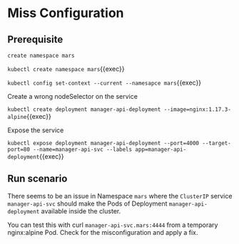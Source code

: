 # Miss Configuration

## Prerequisite

`create namespace mars`

`kubectl create namespace mars`{{exec}}

`kubectl config set-context --current --namesapce mars`{{exec}}

Create a wrong nodeSelector on the service

`kubectl create deployment manager-api-deployment --image=nginx:1.17.3-alpine`{{exec}}

Expose the service

`kubectl expose deployment manager-api-deployment --port=4000 --target-port=80 --name=manager-api-svc --labels app=manager-api-deployment`{{exec}}

## Run scenario

There seems to be an issue in Namespace `mars` where the `ClusterIP` service `manager-api-svc` should make the Pods of Deployment `manager-api-deployment` available inside the cluster.

You can test this with curl `manager-api-svc.mars:4444` from a temporary nginx:alpine Pod. Check for the misconfiguration and apply a fix.


